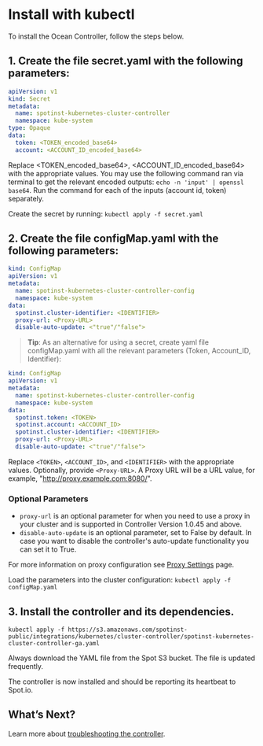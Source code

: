 # Install with kubectl

To install the Ocean Controller, follow the steps below.

## 1. Create the file secret.yaml with the following parameters:

```yaml
apiVersion: v1
kind: Secret
metadata:
  name: spotinst-kubernetes-cluster-controller
  namespace: kube-system
type: Opaque
data:
  token: <TOKEN_encoded_base64>
  account: <ACCOUNT_ID_encoded_base64>
```

Replace <TOKEN_encoded_base64>, <ACCOUNT_ID_encoded_base64> with the appropriate values.
You may use the following command ran via terminal to get the relevant encoded outputs: `echo -n 'input' | openssl base64`.
Run the command for each of the inputs (account id, token) separately.

Create the secret by running: `kubectl apply -f secret.yaml`

## 2. Create the file configMap.yaml with the following parameters:

```yaml
kind: ConfigMap
apiVersion: v1
metadata:
  name: spotinst-kubernetes-cluster-controller-config
  namespace: kube-system
data:
  spotinst.cluster-identifier: <IDENTIFIER>
  proxy-url: <Proxy-URL>
  disable-auto-update: <"true"/"false">
```

> **Tip**: As an alternative for using a secret, create yaml file configMap.yaml with all the relevant parameters (Token, Account_ID, Identifier):

```yaml
kind: ConfigMap
apiVersion: v1
metadata:
  name: spotinst-kubernetes-cluster-controller-config
  namespace: kube-system
data:
  spotinst.token: <TOKEN>
  spotinst.account: <ACCOUNT_ID>
  spotinst.cluster-identifier: <IDENTIFIER>
  proxy-url: <Proxy-URL>
  disable-auto-update: <"true"/"false">
```

Replace `<TOKEN>`, `<ACCOUNT_ID>`, and `<IDENTIFIER>` with the appropriate values. Optionally, provide `<Proxy-URL>`. A Proxy URL will be a URL value, for example, "http://proxy.example.com:8080/".

### Optional Parameters

- `proxy-url` is an optional parameter for when you need to use a proxy in your cluster and is supported in Controller Version 1.0.45 and above.
- `disable-auto-update` is an optional parameter, set to False by default. In case you want to disable the controller's auto-update functionality you can set it to True.

For more information on proxy configuration see [Proxy Settings](ocean/tutorials/spot-kubernetes-controller/proxy-settings) page.

Load the parameters into the cluster configuration:
`kubectl apply -f configMap.yaml`

## 3. Install the controller and its dependencies.

`kubectl apply -f https://s3.amazonaws.com/spotinst-public/integrations/kubernetes/cluster-controller/spotinst-kubernetes-cluster-controller-ga.yaml`

Always download the YAML file from the Spot S3 bucket. The file is updated frequently.

The controller is now installed and should be reporting its heartbeat to Spot.io.

## What’s Next?

Learn more about [troubleshooting the controller](ocean/troubleshooting/troubleshoot-controller).

